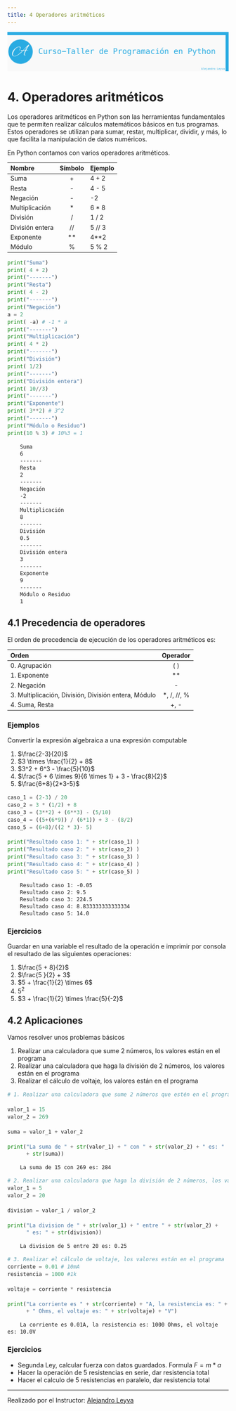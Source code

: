 ```yaml
---
title: 4 Operadores aritméticos
---
```


![banner](assets/banner.png)

# 4. Operadores aritméticos

Los operadores aritméticos en Python son las herramientas fundamentales que te permiten realizar cálculos matemáticos básicos en tus programas. Estos operadores se utilizan para sumar, restar, multiplicar, dividir, y más, lo que facilita la manipulación de datos numéricos.

En Python contamos con varios operadores aritméticos.

| Nombre          | Símbolo | Ejemplo |
| :-------------- | :-----: | ------- |
| Suma            |    +    | 4 + 2   |
| Resta           |    -    | 4 - 5   |
| Negación        |    -    | -2      |
| Multiplicación  |    *    | 6 * 8   |
| División        |    /    | 1 / 2   |
| División entera |   //    | 5 // 3  |
| Exponente       |   **    | 4\**2   |
| Módulo          |    %    | 5 % 2   |

```python
print("Suma")
print( 4 + 2)
print("-------")
print("Resta")
print( 4 - 2)
print("-------")
print("Negación")
a = 2
print( -a) # -1 * a
print("-------")
print("Multiplicación")
print( 4 * 2)
print("-------")
print("División")
print( 1/2)
print("-------")
print("División entera")
print( 10//3)
print("-------")
print("Exponente")
print( 3**2) # 3^2
print("-------")
print("Módulo o Residuo")
print(10 % 3) # 10%3 = 1
```

```text
    Suma
    6
    -------
    Resta
    2
    -------
    Negación
    -2
    -------
    Multiplicación
    8
    -------
    División
    0.5
    -------
    División entera
    3
    -------
    Exponente
    9
    -------
    Módulo o Residuo
    1
```

## 4.1 Precedencia de operadores

El orden de precedencia de ejecución de los operadores aritméticos es:

| Orden                                                |  Operador   |
| :--------------------------------------------------- | :---------: |
| 0. Agrupación                                        |     ( )     |
| 1. Exponente                                         |     \**     |
| 2. Negación                                          |      -      |
| 3. Multiplicación, División, División entera, Módulo | *, /, //, % |
| 4. Suma, Resta                                       |    +, -     |

### Ejemplos

Convertir la expresión algebraica a una expresión computable

1. $\frac{2-3}{20}$
2. $3 \times \frac{1}{2} + 8$
3. $3^2 + 6^3 - \frac{5}{10}$
4. $\frac{5 + 6 \times 9}{6 \times 1} + 3 - \frac{8}{2}$
5. $\frac{6+8}{2*3-5}$

```python
caso_1 = (2-3) / 20
caso_2 = 3 * (1/2) + 8
caso_3 = (3**2) + (6**3) - (5/10)
caso_4 = ((5+(6*9)) / (6*1)) + 3 - (8/2)
caso_5 = (6+8)/((2 * 3)- 5)

print("Resultado caso 1: " + str(caso_1) )
print("Resultado caso 2: " + str(caso_2) )
print("Resultado caso 3: " + str(caso_3) )
print("Resultado caso 4: " + str(caso_4) )
print("Resultado caso 5: " + str(caso_5) )
```

```text
    Resultado caso 1: -0.05
    Resultado caso 2: 9.5
    Resultado caso 3: 224.5
    Resultado caso 4: 8.833333333333334
    Resultado caso 5: 14.0
```

### Ejercicios

Guardar en una variable el resultado de la operación e imprimir por consola el resultado de las siguientes operaciones:

1. $\frac{5 + 8}{2}$
2. $\frac{5 }{2} + 3$
3. $5 + \frac{1}{2} \times 6$
4. $5^2$
5. $3 + \frac{1}{2} \times \frac{5}{-2}$

## 4.2 Aplicaciones

Vamos resolver unos problemas básicos

1. Realizar una calculadora que sume 2 números, los valores están en el programa
2. Realizar una calculadora que haga la división de 2 números, los valores están en el programa
3. Realizar el cálculo de voltaje, los valores están en el programa

```python
# 1. Realizar una calculadora que sume 2 números que estén en el programa

valor_1 = 15
valor_2 = 269

suma = valor_1 + valor_2

print("La suma de " + str(valor_1) + " con " + str(valor_2) + " es: "
      + str(suma))
```

```text
    La suma de 15 con 269 es: 284
```

```python
# 2. Realizar una calculadora que haga la división de 2 números, los valores están en el programa
valor_1 = 5
valor_2 = 20

division = valor_1 / valor_2

print("La division de " + str(valor_1) + " entre " + str(valor_2) +
      " es: " + str(division))
```

```text
    La division de 5 entre 20 es: 0.25
```

```python
# 3. Realizar el cálculo de voltaje, los valores están en el programa
corriente = 0.01 # 10mA
resistencia = 1000 #1k

voltaje = corriente * resistencia

print("La corriente es " + str(corriente) + "A, la resistencia es: " + str(resistencia)
      + " Ohms, el voltaje es: " + str(voltaje) + "V")
```

```text
    La corriente es 0.01A, la resistencia es: 1000 Ohms, el voltaje es: 10.0V
```

### Ejercicios

- Segunda Ley, calcular fuerza con datos guardados. Formula $F = m * a$
- Hacer la operación de 5 resistencias en serie, dar resistencia total
- Hacer el calculo de 5 resistencias en paralelo, dar resistencia total

---

Realizado por el Instructor: [Alejandro Leyva](https://www.alejandro-leyva.com/)
